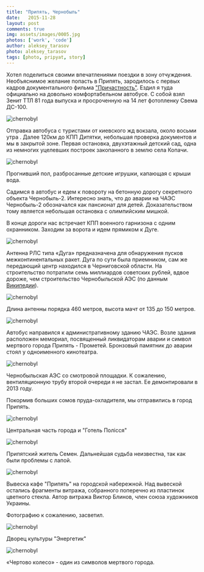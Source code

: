 ```yaml
---
title: "Припять, Чернобыль"
date:   2015-11-28
layout: post
comments: true
img: assets/images/0005.jpg
photos: ['work', 'code']
author: aleksey_tarasov
photo: aleksey_tarasov
tags: [photo, pripyat, story]
---
```


Хотел поделиться своими впечатлениями поездки в зону отчуждения. Необъяснимое желание попасть в Припять, зародилось с первых кадров документального фильма ["Причастность"](https://www.youtube.com/watch?v=k2bVEh2RG7M). Ездил я туда официально на довольно комфортабельном автобусе. С собой взял Зенит ТТЛ 81 года выпуска и просроченную на 14 лет фотопленку Свема ДС-100.

<!--more-->

![chernobyl](https://drive.google.com/uc?export=download&id=0B0NRqCiUriFKdk9sR1MzaVM3bHM)

Отправка автобуса с туристами от киевского жд вокзала, около восьми утра . Далее 120км до КПП Дитятки, 
небольшая проверка документов и мы в закрытой зоне. Первая остановка, двухэтажный детский сад, одна из немногих уцелевших построек закопанного в землю села Копачи.

![chernobyl](https://drive.google.com/uc?export=download&id=0B0NRqCiUriFKX2hLOFNrbUhKQU0)

Прогнивший пол, разбросанные детские игрушки, капающая с крыши вода.

Садимся в автобус и едем к повороту на бетонную дорогу секретного объекта Чернобыль-2. Интересно знать, что до аварии на ЧАЭС Чернобыль-2 обозначался как пансионат для детей. Доказательством тому является небольшая остановка с олимпийским мишкой.

В конце дороги нас встречает КПП военного гарнизона с одним охранником. Заходим за ворота и идем прямиком к Дуге.

![chernobyl](https://drive.google.com/uc?export=download&id=0B0NRqCiUriFKUmZwR0lva2w0UWc)

Антенна РЛС типа «Дуга» предназначена для обнаружения пусков межконтинентальных ракет. Дуга по сути была приемником, сам же передающий центр находился в Черниговской области. На строительство потратили семь миллиардов советских рублей, вдвое дороже, чем строительство Чернобыльской АЭС (по данным [Википедии](https://ru.wikipedia.org/wiki/%D0%94%D1%83%D0%B3%D0%B0_%28%D1%80%D0%B0%D0%B4%D0%B8%D0%BE%D0%BB%D0%BE%D0%BA%D0%B0%D1%86%D0%B8%D0%BE%D0%BD%D0%BD%D0%B0%D1%8F_%D1%81%D1%82%D0%B0%D0%BD%D1%86%D0%B8%D1%8F%29)).

![chernobyl](https://drive.google.com/uc?export=download&id=0B0NRqCiUriFKRVRfRi1zOGRhR1k)

Длина антенны порядка 460 метров, высота мачт от 135 до 150 метров.

![chernobyl](https://drive.google.com/uc?export=download&id=0B0NRqCiUriFKZWVMZ0ZHeEdsLTA)

Автобус направился к административному зданию ЧАЭС. Возле здания расположен мемориал, посвященный ликвидаторам аварии и символ мертвого города Припять - Прометей. Бронзовый памятник до аварии стоял у одноименного кинотеатра.

![chernobyl](https://drive.google.com/uc?export=download&id=0B0NRqCiUriFKTlhHQUVyLUVrXzQ)

Чернобыльская АЭС со смотровой площадки. К сожалению, вентиляционную трубу второй очереди я не застал. Ее демонтировали в 2013 году.

Покормив больших сомов пруда-охладителя, мы отправились в город Припять.

![chernobyl](https://drive.google.com/uc?export=download&id=0B0NRqCiUriFKM2h3TmdPTEhMdEk)

Центральная часть города и "Готель Полiсся"

![chernobyl](https://drive.google.com/uc?export=download&id=0B0NRqCiUriFKMFNfTWk0aWNDc0E)

Припятский житель Семен. Дальнейшая судьба неизвестна, так как были проблемы с лапой. 

![chernobyl](https://drive.google.com/uc?export=download&id=0B0NRqCiUriFKZTZrRTdHcjdCVEU)

Вывеска кафе "Припять" на городской набережной. Над вывеской остались фрагменты витража, собранного поперечно из пластинок цветного стекла. Автор витража Виктор Блинов, член союза художников Украины.

Фотографию к сожалению, засветил.

![chernobyl](https://drive.google.com/uc?export=download&id=0B0NRqCiUriFKUmlyVnNYbWd5aWM)

Дворец культуры "Энергетик"

![chernobyl](https://drive.google.com/uc?export=download&id=0B0NRqCiUriFKV29odkN6MkdpMEE)

«Чертово колесо» - один из символов мертвого города.
